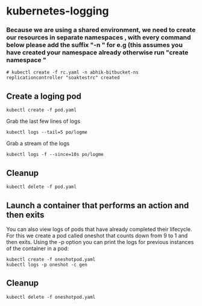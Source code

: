 # kubernetes-logging

### Because we are using a shared environment, we need to create our resources in separate namespaces , with every command below please add the suffix "-n <yourname-bitbucket-ns>" for e.g (this assumes you have created your namespace already otherwise  run "create namespace <yourname-bitbucket-ns>"
```
# kubectl create -f rc.yaml -n abhik-bitbucket-ns
replicationcontroller "soaktestrc" created
```

## Create a loging pod

```
kubectl create -f pod.yaml
```

Grab the last few lines of logs

```
kubectl logs --tail=5 po/logme
```

Grab a stream of the logs
```
kubectl logs ‐f ‐‐since=10s po/logme
```

## Cleanup

```
kubectl delete -f pod.yaml
```

## Launch a container that performs an action and then exits


You can also view logs of pods that have already completed their lifecycle. For this we create a pod called oneshot that counts down from 9 to 1 and then exits. Using the -p option you can print the logs for previous instances of the container in a pod:

```
kubectl create -f oneshotpod.yaml
kubectl logs -p oneshot -c gen
```

## Cleanup
```
kubectl delete -f oneshotpod.yaml
```

